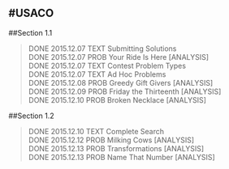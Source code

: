 #USACO
----------

##Section 1.1	

> DONE	2015.12.07	TEXT Submitting Solutions <br>
> DONE	2015.12.07	PROB Your Ride Is Here [ANALYSIS]<br>
> DONE	2015.12.07	TEXT Contest Problem Types<br>
> DONE	2015.12.07	TEXT Ad Hoc Problems<br>
> DONE	2015.12.08	PROB Greedy Gift Givers [ANALYSIS]<br>
> DONE	2015.12.09	PROB Friday the Thirteenth [ANALYSIS]<br>
> DONE	2015.12.10	PROB Broken Necklace [ANALYSIS]<br>

##Section 1.2	

> DONE	2015.12.10	TEXT Complete Search<br>
> DONE	2015.12.12	PROB Milking Cows [ANALYSIS]<br>
> DONE	2015.12.13	PROB Transformations [ANALYSIS]<br>
> DONE	2015.12.13	PROB Name That Number [ANALYSIS]<br>
